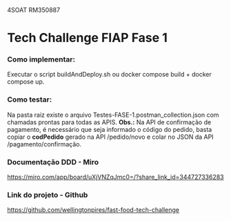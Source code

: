 4SOAT
RM350887

# Tech Challenge FIAP Fase 1

### Como implementar:
Executar o script buildAndDeploy.sh ou docker compose build + docker compose up.

### Como testar:
Na pasta raiz existe o arquivo Testes-FASE-1.postman_collection.json com chamadas prontas para todas as APIS. 
**Obs.:** Na API de confirmação de pagamento, é necessário que seja informado o código do pedido, basta copiar o **codPedido** gerado na API /pedido/novo e colar no JSON da API /pagamento/confirmação.

### Documentação DDD - Miro
https://miro.com/app/board/uXjVNZqJmc0=/?share_link_id=344727336283

### Link do projeto - Github
https://github.com/wellingtonpires/fast-food-tech-challenge
